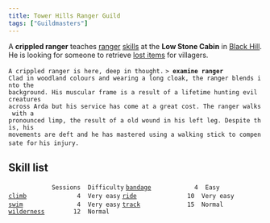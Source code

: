 ```yaml
---
title: Tower Hills Ranger Guild
tags: ["Guildmasters"]
---
```

A **crippled ranger** teaches [ranger](general "wikilink")
[skills](skill "wikilink") at the **Low Stone Cabin** in [Black
Hill](Black_Hill "wikilink"). He is looking for someone to retrieve
[lost items](Quest#Lost_and_Found "wikilink") for villagers.

`A crippled ranger is here, deep in thought.`
`> `**`examine ranger`**
`Clad in woodland colours and wearing a long cloak, the ranger blends into the`
`background. His muscular frame is a result of a lifetime hunting evil creatures`
`across Arda but his service has come at a great cost. The ranger walks with a`
`pronounced limp, the result of a old wound in his left leg. Despite this, his`
`movements are deft and he has mastered using a walking stick to compensate for`
`his injury.`

## Skill list

`            Sessions  Difficulty`
[`bandage`](bandage "wikilink")`            4  Easy`
[`climb`](climb "wikilink")`              4  Very easy`
[`ride`](ride "wikilink")`              10  Very easy`
[`swim`](swim "wikilink")`               4  Very easy`
[`track`](track "wikilink")`             15  Normal`
[`wilderness`](wilderness "wikilink")`        12  Normal     `
